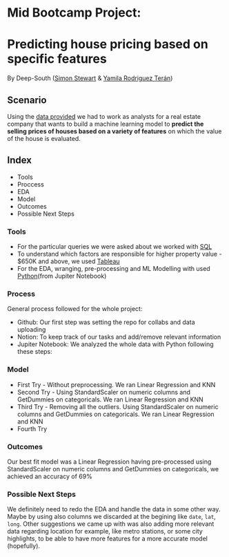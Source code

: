 # Mid Bootcamp Project: 
# Predicting house pricing based on specific features

By Deep-South ([Simon Stewart](https://github.com/nomaditect/) & [Yamila Rodriguez Terán](https://github.com/yamilart/))

## Scenario
Using the [data provided](https://github.com/ironhack-edu/data_mid_bootcamp_project_regression) we had to work as analysts for a real estate company that wants to build a machine learning model to **predict the selling prices of houses based on a variety of features** on which the value of the house is evaluated.


## Index
- Tools
- Proccess
- EDA
- Model
- Outcomes
- Possible Next Steps


### Tools
- For the particular queries we were asked about we worked with [SQL](https://github.com/nomaditect/mid_bootcamp_project/tree/main/sql)
- To understand which factors are responsible for higher property value - $650K and above, we used [Tableau](https://github.com/nomaditect/mid_bootcamp_project/tree/main/tableau)
- For the EDA, wranging, pre-processing and ML Modelling with used [Python](https://github.com/nomaditect/mid_bootcamp_project/tree/main/code)(from Jupiter Notebook)


### Process
General process followed for the whole project:

- Github: Our first step was setting the repo for collabs and data uploading
- Notion: To keep track of our tasks and add/remove relevant information
- Jupiter Notebook: We analyzed the whole data with Python following these steps:


### Model
- First Try - Without preprocessing. We ran Linear Regression and KNN
- Second Try - Using StandardScaler on numeric columns and GetDummies on categoricals. We ran Linear Regression and KNN
- Third Try - Removing all the outliers. Using StandardScaler on numeric columns and GetDummies on categoricals. We ran Linear Regression and KNN
- Fourth Try


### Outcomes
Our best fit model was a Linear Regression having pre-processed using StandardScaler on numeric columns and GetDummies on categoricals, we achieved an accuracy of 69%


### Possible Next Steps
We definitely need to redo the EDA and handle the data in some other way. Maybe by using also columns we discarded at the begining like `date`, `lat`, `long`.
Other suggestions we came up with was also adding more relevant data regarding location for example, like metro stations, or some city highlights, to be able to have more features for a more accurate model (hopefully).
